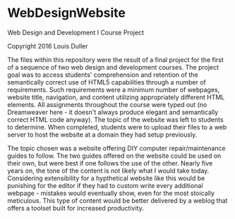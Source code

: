 # WebDesignWebsite
Web Design and Development I Course Project

Copyright 2016 Louis Duller

The files within this repository were the result of a final project for the first of a sequence of two web design and development courses. The project goal was to access students' comprehension and retention of the semantically correct use of HTML5 capabilities through a number of requirements. Such requirements were a minimum number of webpages, website title, navigation, and content utilizing appropriately different HTML elements. All assignments throughout the course were typed out (no Dreamweaver here - it doesn't always produce elegant and semantically correct HTML code anyway). The topic of the website was left to students to determine. When completed, students were to upload their files to a web server to host the website at a domain they had setup previously.

The topic chosen was a website offering DIY computer repair/maintenance guides to follow. The two guides offered on the website could be used on their own, but were best if one follows the use of the other. Nearly five years on, the tone of the content is not likely what I would take today. Considering extensibility for a hypthetical website like this would be punishing for the editor if they had to custom write every additional webpage - mistakes would eventually show, even for the most stoically meticulous. This type of content would be better delivered by a weblog that offers a toolset built for increased productivity.
